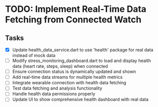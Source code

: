 # TODO: Implement Real-Time Data Fetching from Connected Watch

## Tasks
- [x] Update health_data_service.dart to use 'health' package for real data instead of mock data
- [ ] Modify stress_monitoring_dashboard.dart to load and display health data (heart rate, steps, sleep) when connected
- [ ] Ensure connection status is dynamically updated and shown
- [ ] Add real-time data streams for multiple health metrics
- [ ] Integrate wearable connection with health data fetching
- [ ] Test data fetching and analysis functionality
- [ ] Handle health data permissions properly
- [ ] Update UI to show comprehensive health dashboard with real data

